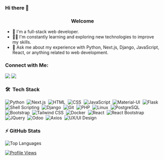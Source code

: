 ### Hi there 👋

<!--
**enasMetwaly/enasMetwaly** is a ✨ _special_ ✨ repository because its `README.md` (this file) appears on your GitHub profile.
-->


<h3 align="center">
  Welcome 
</h3>

<!-- Typing SVG by DenverCoder1 - https://github.com/DenverCoder1/readme-typing-svg -->

- 🏢 I'm a full-stack web developer.
- 👨‍💻 I'm constantly learning and exploring new technologies to improve my skills.
- 💬 Ask me about my experience with Python, Next.js, Django, JavaScript, React, or anything related to web development.

### Connect with Me:

<a href="https://www.linkedin.com/in/enas-metwaly/" target="_blank"><img src="https://img.shields.io/badge/-Enas%20Metwaly-0077B5?style=for-the-badge&logo=Linkedin&logoColor=white"/></a>
<a href="https://t.me/EnasMetwaly01" target="_blank"><img src="https://img.shields.io/badge/-Enas%20Metwaly-0077B5?style=for-the-badge&logo=Telegram&logoColor=white"/></a>

### 🛠 &nbsp;Tech Stack
![Python](https://img.shields.io/badge/-Python-05122A?style=flat&logo=python)&nbsp;
![Next.js](https://img.shields.io/badge/-Next.js-05122A?style=flat&logo=next.js)&nbsp;
![HTML](https://img.shields.io/badge/-HTML-05122A?style=flat&logo=HTML5)&nbsp;
![CSS](https://img.shields.io/badge/-CSS-05122A?style=flat&logo=CSS3)&nbsp;
![JavaScript](https://img.shields.io/badge/-JavaScript-05122A?style=flat&logo=javascript)&nbsp;
![Material-UI](https://img.shields.io/badge/-Material--UI-05122A?style=flat&logo=material-ui)&nbsp;
![Flask](https://img.shields.io/badge/-Flask-05122A?style=flat&logo=flask)&nbsp;
![Shell Scripting](https://img.shields.io/badge/-Shell%20Scripting-05122A?style=flat&logo=gnu-bash)&nbsp;
![Django](https://img.shields.io/badge/-Django-05122A?style=flat&logo=django)&nbsp;
![Git](https://img.shields.io/badge/-Git-05122A?style=flat&logo=git)&nbsp;
![PHP](https://img.shields.io/badge/-PHP-05122A?style=flat&logo=php)&nbsp;
![Linux](https://img.shields.io/badge/-Linux-05122A?style=flat&logo=linux)&nbsp;
![PostgreSQL](https://img.shields.io/badge/-PostgreSQL-05122A?style=flat&logo=postgresql)&nbsp;
![Bootstrap](https://img.shields.io/badge/-Bootstrap-05122A?style=flat&logo=bootstrap)&nbsp;
![Tailwind CSS](https://img.shields.io/badge/-Tailwind%20CSS-05122A?style=flat&logo=tailwindcss)&nbsp;
![Docker](https://img.shields.io/badge/-Docker-05122A?style=flat&logo=docker)&nbsp;
![React](https://img.shields.io/badge/-React-05122A?style=flat&logo=react)&nbsp;
![React Bootstrap](https://img.shields.io/badge/-React%20Bootstrap-05122A?style=flat&logo=react-bootstrap)&nbsp;
![JQuery](https://img.shields.io/badge/-JQuery-05122A?style=flat&logo=jquery)&nbsp;
![Odoo](https://img.shields.io/badge/-Odoo-05122A?style=flat&logo=odoo)&nbsp;
![Axios](https://img.shields.io/badge/-Axios-05122A?style=flat&logo=axios)&nbsp;
![UX/UI Design](https://img.shields.io/badge/-UX%2FUI%20Design-05122A?style=flat&logo=figma)&nbsp;

### ⚡ GitHub Stats

![Top Languages](https://github-readme-stats.vercel.app/api/top-langs?username=enasMetwaly&show_icons=true&layout=compact&theme=radical)

<a href="https://komarev.com/ghpvc/?username=enasMetwaly&style=for-the-badge">
    <img src="https://komarev.com/ghpvc/?username=enasMetwaly&style=for-the-badge" alt="Profile Views">
</a>
